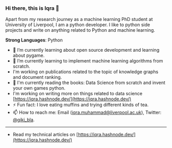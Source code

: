 ### Hi there, this is Iqra 👋

Apart from my research journey as a machine learning PhD student at University of Liverpool, I am a python developer. I like to python side projects and write on anything related to Python and machine learning. 

**Strong Languages**: Python 
  
- 🔭 I’m currently learning about open source development and learning about pygame.
- 🌱 I’m currently learning to implement machine learning algorithms from scratch.
- I'm working on publications related to the topic of knowledge graphs and document ranking.
- :book: I'm currently reading the books: Data Science from scratch and invent your own games python.
- I'm working on writing more on things related to data science [https://iqra.hashnode.dev/](https://iqra.hashnode.dev/)
- ⚡ Fun fact: I love eating muffins and trying different kinds of tea. 
- 📫 How to reach me: Email (iqra.muhammad@liverpool.ac.uk), Twitter: [@giki_bla](https://twitter.com/giki_bla).
--------------

- Read my technical articles on [https://iqra.hashnode.dev/](https://iqra.hashnode.dev/)



